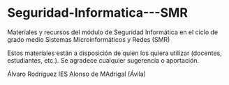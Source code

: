 # Seguridad-Informatica---SMR
Materiales y recursos del módulo de Seguridad Informática en el ciclo de grado medio Sistemas Microinformáticos y Redes (SMR)

Estos materiales están a disposición de quien los quiera utilizar (docentes, estudiantes, etc.). Se agradece cualquier sugerencia o aportación.

Álvaro Rodríguez
IES Alonso de MAdrigal (Ávila)
